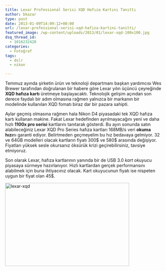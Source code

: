 ```yaml
---
title: Lexar Professional Serisi XQD Hafıza Kartını Tanıttı
author: bkazar
type: post
date: 2013-01-09T14:09:12+00:00
url: /lexar-professional-serisi-xqd-hafiza-kartini-tanitti/
featured_image: /wp-content/uploads/2013/01/lexar-xqd-100x100.jpg
dsq_thread_id:
  - 1016232420
categories:
  - Fotoğraf
tags:
  - dslr
  - nikon

---
```

Temmuz ayında şirketin ürün ve teknoloji departmanı başkan yardımcısı Wes Brewer tarafından doğrulanan bir habere göre Lexar yılın üçüncü çeyreğinde **XQD hafıza kartı** üretmeye başlayacaktı. Teknolojik gelişim açından son derece faydalı bir adım olmasına rağmen yalnızca bir markanın bir modelinde kullanılan XQD fomatı biraz dar bir pazara sahipti.

Aylar geçmiş olmasına rağmen hala Nikon D4 piyasadaki tek XQD hafıza kartı kullanan makine. Fakat Lexar hedefinden ayrılmayacağını yeni ve daha hızlı **1100x pro serisi** kartlarını tanıtarak gösterdi. Bu ayın sonunda satın alabileceğiniz Lexar XQD Pro Series hafıza kartları 168MB/s veri **okuma hızı**nı garanti ediyor. Belirtmeden geçmeyelim bu hız bedavaya gelmiyor. 32 ve 64GB modelleri olacak kartların fiyatı 300$ ve 580$ arasında değişiyor. Fiyatları yüksek sesle okursanız öksürük krizi geçirebilirsiniz, tavsiye etmiyoruz.

Son olarak Lexar, hafıza kartlarının yanında bir de USB 3.0 _kart okuyucu_ piyasaya sürmeye hazırlanıyor. Hızlı kartlardan gerçek performansını alabilmek için buna ihtiyacınız olacak. Kart okuyucunun fiyatı ise nispeten uygun bir fiyat olan 45$.

<img class="aligncenter size-large wp-image-10612" alt="lexar-xqd" src="https://www.murekkep.org/wp-content/uploads/2013/01/lexar-xqd-400x269.jpg" width="400" height="269" srcset="https://www.murekkep.org/wp-content/uploads/2013/01/lexar-xqd-400x269.jpg 400w, https://www.murekkep.org/wp-content/uploads/2013/01/lexar-xqd-50x33.jpg 50w, https://www.murekkep.org/wp-content/uploads/2013/01/lexar-xqd-125x84.jpg 125w, https://www.murekkep.org/wp-content/uploads/2013/01/lexar-xqd-296x200.jpg 296w, https://www.murekkep.org/wp-content/uploads/2013/01/lexar-xqd-452x305.jpg 452w, https://www.murekkep.org/wp-content/uploads/2013/01/lexar-xqd.jpg 620w" sizes="(max-width: 400px) 100vw, 400px" />